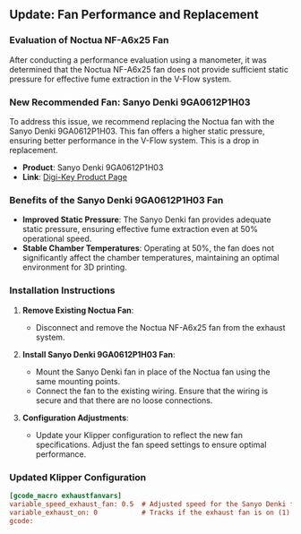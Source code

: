 ## Update: Fan Performance and Replacement

### Evaluation of Noctua NF-A6x25 Fan

After conducting a performance evaluation using a manometer, it was determined that the Noctua NF-A6x25 fan does not provide sufficient static pressure for effective fume extraction in the V-Flow system.

### New Recommended Fan: Sanyo Denki 9GA0612P1H03

To address this issue, we recommend replacing the Noctua fan with the Sanyo Denki 9GA0612P1H03. This fan offers a higher static pressure, ensuring better performance in the V-Flow system. This is a drop in replacement.

- **Product**: Sanyo Denki 9GA0612P1H03
- **Link**: [Digi-Key Product Page](https://www.digikey.com/en/products/detail/sanyo-denki-america-inc/9GA0612P1H03/6192282)

### Benefits of the Sanyo Denki 9GA0612P1H03 Fan

- **Improved Static Pressure**: The Sanyo Denki fan provides adequate static pressure, ensuring effective fume extraction even at 50% operational speed.
- **Stable Chamber Temperatures**: Operating at 50%, the fan does not significantly affect the chamber temperatures, maintaining an optimal environment for 3D printing.

### Installation Instructions

1. **Remove Existing Noctua Fan**:
   - Disconnect and remove the Noctua NF-A6x25 fan from the exhaust system.

2. **Install Sanyo Denki 9GA0612P1H03 Fan**:
   - Mount the Sanyo Denki fan in place of the Noctua fan using the same mounting points.
   - Connect the fan to the existing wiring. Ensure that the wiring is secure and that there are no loose connections.

3. **Configuration Adjustments**:
   - Update your Klipper configuration to reflect the new fan specifications. Adjust the fan speed settings to ensure optimal performance.

### Updated Klipper Configuration

```ini
[gcode_macro exhaustfanvars]
variable_speed_exhaust_fan: 0.5  # Adjusted speed for the Sanyo Denki fan
variable_exhaust_on: 0           # Tracks if the exhaust fan is on (1) or off (0)
gcode:
```
